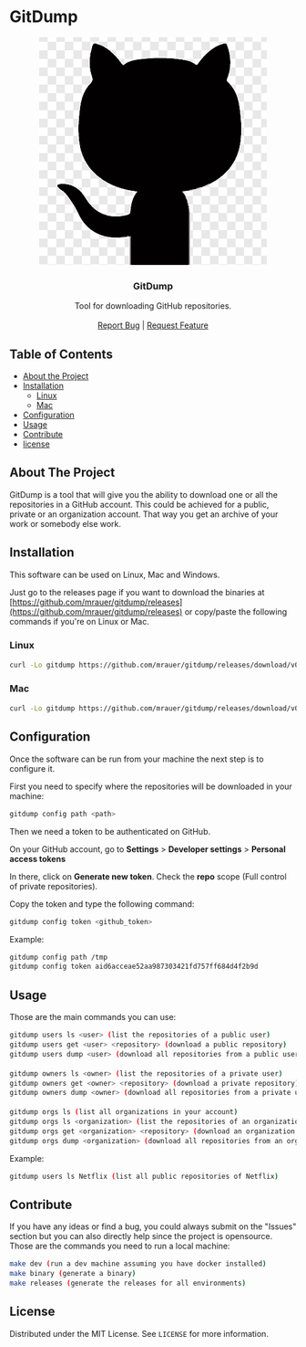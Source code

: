 # GitDump
<!-- PROJECT LOGO -->
<p align="center">
  <a href="https://github.com/mrauer/gitdump">
    <img src="images/logo.png" alt="Logo">
  </a>

  <h3 align="center">GitDump</h3>

  <p align="center">
    Tool for downloading GitHub repositories.
    <br />
    <br />
    <a href="https://github.com/mrauer/gitdump/issues">Report Bug</a>
    |
    <a href="https://github.com/mrauer/gitdump/issues">Request Feature</a>
  </p>
</p>

<!-- TABLE OF CONTENTS -->
## Table of Contents

* [About the Project](#about-the-project)
* [Installation](#installation)
  * [Linux](#linux)
  * [Mac](#mac)
* [Configuration](#configuration)
* [Usage](#usage)
* [Contribute](#contribute)
* [license](#license)

<!-- ABOUT THE PROJECT -->
## About The Project

GitDump is a tool that will give you the ability to download one or all the repositories in a GitHub account. This could be achieved for a public, private or an organization account. That way you get an archive of your work or somebody else work.

<!-- INSTALLATION -->
## Installation

This software can be used on Linux, Mac and Windows.

Just go to the releases page if you want to download the binaries at [https://github.com/mrauer/gitdump/releases](https://github.com/mrauer/gitdump/releases) or copy/paste the following commands if you're on Linux or Mac.

<!-- LINUX -->
### Linux

```sh
curl -Lo gitdump https://github.com/mrauer/gitdump/releases/download/v0.2.0/gitdump_0.2.0_linux_amd64 && chmod +x gitdump && sudo mv gitdump /usr/local/bin
```

<!-- MAC -->
### Mac

```sh
curl -Lo gitdump https://github.com/mrauer/gitdump/releases/download/v0.2.0/gitdump_0.2.0_darwin_amd64 && chmod +x gitdump && sudo mv gitdump /usr/local/bin
```

<!-- CONFIGURATION -->
## Configuration

Once the software can be run from your machine the next step is to configure it.

First you need to specify where the repositories will be downloaded in your machine:

```sh
gitdump config path <path>
```

Then we need a token to be authenticated on GitHub.

On your GitHub account, go to **Settings** > **Developer settings** > **Personal access tokens**

In there, click on **Generate new token**. Check the **repo** scope (Full control of private repositories).

Copy the token and type the following command:

```sh
gitdump config token <github_token>
```

Example:

```sh
gitdump config path /tmp
gitdump config token aid6acceae52aa987303421fd757ff684d4f2b9d
```

<!-- USAGE -->
## Usage

Those are the main commands you can use:

```sh
gitdump users ls <user> (list the repositories of a public user)
gitdump users get <user> <repository> (download a public repository)
gitdump users dump <user> (download all repositories from a public user)

gitdump owners ls <owner> (list the repositories of a private user)
gitdump owners get <owner> <repository> (download a private repository)
gitdump owners dump <owner> (download all repositories from a private user)

gitdump orgs ls (list all organizations in your account)
gitdump orgs ls <organization> (list the repositories of an organization)
gitdump orgs get <organization> <repository> (download an organization repository)
gitdump orgs dump <organization> (download all repositories from an organization)
```

Example:

```sh
gitdump users ls Netflix (list all public repositories of Netflix)
```

<!-- CONTRIBUTE -->
## Contribute

If you have any ideas or find a bug, you could always submit on the "Issues" section but you can also directly help since the project is opensource. Those are the commands you need to run a local machine:

```sh
make dev (run a dev machine assuming you have docker installed)
make binary (generate a binary)
make releases (generate the releases for all environments)
```

<!-- LICENSE -->
## License

Distributed under the MIT License. See `LICENSE` for more information.
